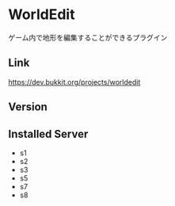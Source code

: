 # WorldEdit
ゲーム内で地形を編集することができるプラグイン

## Link
https://dev.bukkit.org/projects/worldedit

## Version

## Installed Server
- s1
- s2
- s3
- s5
- s7
- s8
